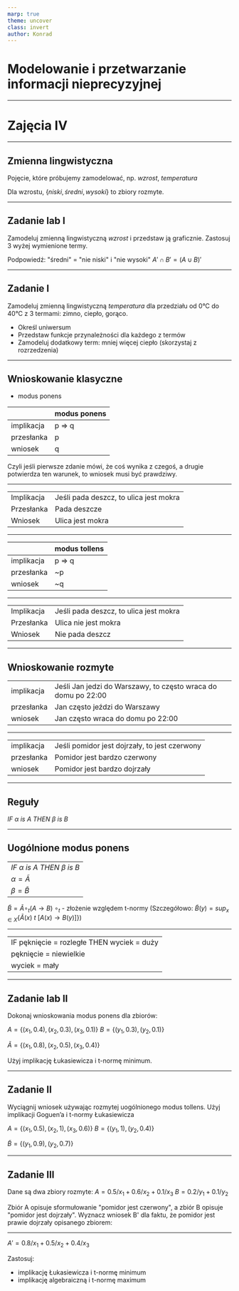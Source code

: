```yaml
---
marp: true
theme: uncover
class: invert
author: Konrad
---
```


# Modelowanie i przetwarzanie informacji nieprecyzyjnej

---

# Zajęcia IV

---

## Zmienna lingwistyczna

Pojęcie, które próbujemy zamodelować, np.
$wzrost$, $temperatura$

Dla wzrostu, $\{niski, średni, wysoki\}$ to zbiory rozmyte.

---

## Zadanie lab I

Zamodeluj zmienną lingwistyczną $wzrost$ i przedstaw ją graficznie.
Zastosuj 3 wyżej wymienione termy.

Podpowiedź: "średni" = "nie niski" i "nie wysoki"
$A' \cap B' = (A \cup B)'$

---

## Zadanie I

Zamodeluj zmienną lingwistyczną $temperatura$ dla przedziału od 0°C do 40°C z 3 termami:
zimno, ciepło, gorąco.

- Określ uniwersum
- Przedstaw funkcje przynależności dla każdego z termów
- Zamodeluj dodatkowy term: mniej więcej ciepło (skorzystaj z rozrzedzenia)

---

## Wnioskowanie klasyczne

- modus ponens

|            | modus ponens |
| ---------- | ------------ |
| implikacja | p => q       |
| przesłanka | p            |
| wniosek    | q            |

Czyli jeśli pierwsze zdanie mówi, że coś wynika z czegoś, a drugie potwierdza ten warunek, to wniosek musi być prawdziwy.

---

|            |                                        |
| ---------- | -------------------------------------- |
| Implikacja | Jeśli pada deszcz, to ulica jest mokra |
| Przesłanka | Pada deszcze                           |
| Wniosek    | Ulica jest mokra                       |

---

|            | modus tollens |
| ---------- | ------------- |
| implikacja | p => q        |
| przesłanka | ~p            |
| wniosek    | ~q            |

---

|            |                                        |
| ---------- | -------------------------------------- |
| Implikacja | Jeśli pada deszcz, to ulica jest mokra |
| Przesłanka | Ulica nie jest mokra                   |
| Wniosek    | Nie pada deszcz                        |

---

## Wnioskowanie rozmyte

|            |                                                               |
| ---------- | ------------------------------------------------------------- |
| implikacja | Jeśli Jan jedzi do Warszawy, to często wraca do domu po 22:00 |
| przesłanka | Jan często jeździ do Warszawy                                 |
| wniosek    | Jan często wraca do domu po 22:00                             |

---

|            |                                               |
| ---------- | --------------------------------------------- |
| implikacja | Jeśli pomidor jest dojrzały, to jest czerwony |
| przesłanka | Pomidor jest bardzo czerwony                  |
| wniosek    | Pomidor jest bardzo dojrzały                  |

---

## Reguły

$IF\ \alpha\ is\ A$ $THEN$ $\beta\ is\ B$

---

## Uogólnione modus ponens

|                                           |
| :---------------------------------------- |
| $IF\ \alpha\ is\ A$ $THEN$ $\beta\ is\ B$ |
| $\alpha = \tilde{A}$                      |
| $\beta = \tilde{B}$                       |

$\tilde{B} = \tilde{A} ∘_t ​(A→B)$
$∘_t$ - złożenie względem t-normy
(Szczegółowo: $\tilde{B}(y) = sup_{x\in X}\{\tilde{A}(x)\ t \ [A(x) \rightarrow B(y)] \}$)

---

|                                            |
| :----------------------------------------- |
| IF pęknięcie = rozległe THEN wyciek = duży |
| pęknięcie = niewielkie                     |
| wyciek = mały                              |

---

## Zadanie lab II

Dokonaj wnioskowania modus ponens dla zbiorów:

$A=\{(x_1​,0.4),(x_2​,0.3),(x_3​,0.1)\}$
$B=\{(y_1​,0.3),(y_2​,0.1)\}$

$\tilde{A}=\{(x_1​,0.8),(x_2​,0.5),(x_3​,0.4)\}$

Użyj implikację Łukasiewicza i t-normę minimum.

---

## Zadanie II

Wyciągnij wniosek używając rozmytej uogólnionego modus tollens. Użyj implikacji Goguen’a i t-normy Łukasiewicza

$A=\{(x_1​,0.5),(x_2​,1),(x_3​,0.6)\}$
$B=\{(y_1​,1),(y_2​,0.4)\}$

$\tilde{B}=\{(y_1​,0.9),(y_2​,0.7)\}$

---

## Zadanie III

Dane są dwa zbiory rozmyte:
$A = 0.5/x_1 + 0.6/x_2 + 0.1/x_3$
$B = 0.2/y_1 + 0.1/y_2$

Zbiór A opisuje sformułowanie "pomidor jest czerwony", a zbiór B opisuje "pomidor jest dojrzały". Wyznacz wniosek B' dla faktu, że pomidor jest prawie dojrzały opisanego zbiorem:

---

$A' = 0.8/x_1 + 0.5/x_2 + 0.4/x_3$

Zastosuj:

- implikację Łukasiewicza i t-normę minimum
- implikację algebraiczną i t-normę maximum
